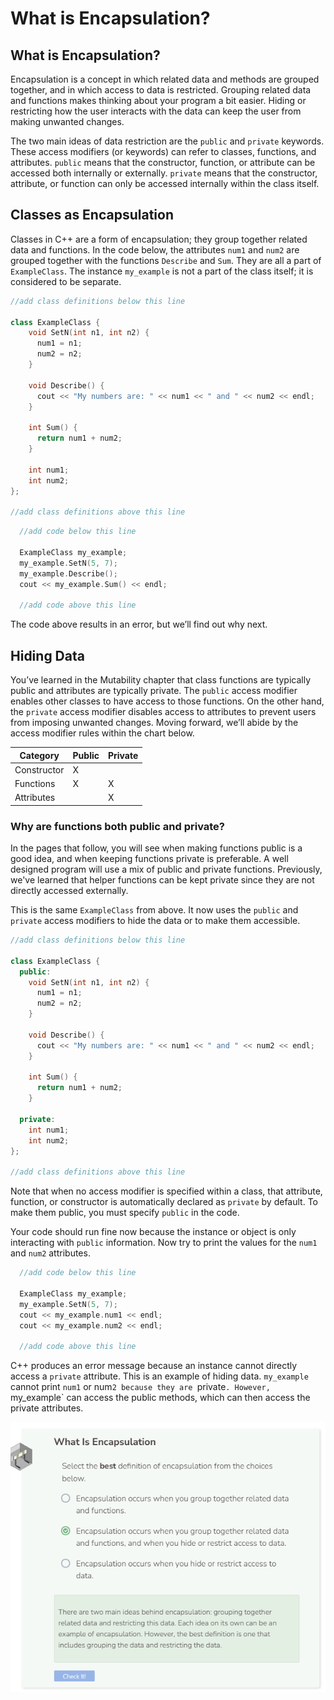 # What is Encapsulation?
## What is Encapsulation?
Encapsulation is a concept in which related data and methods are grouped together, and in which access to data is restricted. Grouping related data and functions makes thinking about your program a bit easier. Hiding or restricting how the user interacts with the data can keep the user from making unwanted changes.

The two main ideas of data restriction are the `public` and `private` keywords. These access modifiers (or keywords) can refer to classes, functions, and attributes. `public` means that the constructor, function, or attribute can be accessed both internally or externally. `private` means that the constructor, attribute, or function can only be accessed internally within the class itself.

## Classes as Encapsulation
Classes in C++ are a form of encapsulation; they group together related data and functions. In the code below, the attributes `num1` and `num2` are grouped together with the functions `Describe` and `Sum`. They are all a part of `ExampleClass`. The instance `my_example` is not a part of the class itself; it is considered to be separate.

```cpp
//add class definitions below this line

class ExampleClass {
    void SetN(int n1, int n2) {
      num1 = n1;
      num2 = n2;
    }
  
    void Describe() {
      cout << "My numbers are: " << num1 << " and " << num2 << endl;
    }
  
    int Sum() {
      return num1 + num2;
    }
  
    int num1;
    int num2;
};

//add class definitions above this line
```

```cpp
  //add code below this line
  
  ExampleClass my_example;
  my_example.SetN(5, 7);
  my_example.Describe();
  cout << my_example.Sum() << endl;

  //add code above this line
```

The code above results in an error, but we’ll find out why next.

## Hiding Data
You’ve learned in the Mutability chapter that class functions are typically public and attributes are typically private. The `public` access modifier enables other classes to have access to those functions. On the other hand, the `private` access modifier disables access to attributes to prevent users from imposing unwanted changes. Moving forward, we’ll abide by the access modifier rules within the chart below.

|Category|	Public|	Private|
|-|-|-|
|Constructor|	X|	|
|Functions|	X|	X|
|Attributes|	|	X|

### Why are functions both public and private?
In the pages that follow, you will see when making functions public is a good idea, and when keeping functions private is preferable. A well designed program will use a mix of public and private functions. Previously, we've learned that helper functions can be kept private since they are not directly accessed externally.

This is the same `ExampleClass` from above. It now uses the `public` and `private` access modifiers to hide the data or to make them accessible.

```cpp
//add class definitions below this line

class ExampleClass {
  public:
    void SetN(int n1, int n2) {
      num1 = n1;
      num2 = n2;
    }
  
    void Describe() {
      cout << "My numbers are: " << num1 << " and " << num2 << endl;
    }
  
    int Sum() {
      return num1 + num2;
    }
  
  private:
    int num1;
    int num2;
};

//add class definitions above this line
```

Note that when no access modifier is specified within a class, that attribute, function, or constructor is automatically declared as `private` by default. To make them public, you must specify `public` in the code.

Your code should run fine now because the instance or object is only interacting with `public` information. Now try to print the values for the `num1` and `num2` attributes.

```cpp
  //add code below this line
  
  ExampleClass my_example;
  my_example.SetN(5, 7);
  cout << my_example.num1 << endl;
  cout << my_example.num2 << endl;

  //add code above this line
```

C++ produces an error message because an instance cannot directly access a `private` attribute. This is an example of hiding data. `my_example` cannot print `num1` or num`2 because they are `private`. However, `my_example` can access the public methods, which can then access the private attributes.

![Question 1](_assets/Q1.png)
